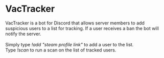 # VacTracker
VacTracker is a bot for Discord that allows server members to add suspicious users to a list for tracking. If a user receives a ban the bot will notify the server.
<br/>
<br/> Simply type *!add "steam profile link"* to add a user to the list. 
<br/> Type *!scan* to run a scan on the list of tracked users.
